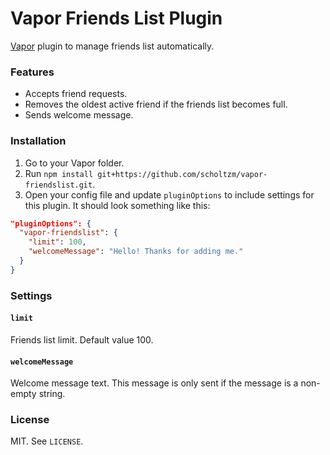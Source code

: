 # Vapor Friends List Plugin

[Vapor](https://github.com/scholtzm/vapor) plugin to manage friends list automatically.

### Features

- Accepts friend requests.
- Removes the oldest active friend if the friends list becomes full.
- Sends welcome message.

### Installation

1. Go to your Vapor folder.
2. Run `npm install git+https://github.com/scholtzm/vapor-friendslist.git`.
3. Open your config file and update `pluginOptions` to include settings for this plugin. It should look something like this:

```json
"pluginOptions": {
  "vapor-friendslist": {
    "limit": 100,
    "welcomeMessage": "Hello! Thanks for adding me."
  }
}
```

### Settings

#### `limit`

Friends list limit. Default value 100.

#### `welcomeMessage`

Welcome message text. This message is only sent if the message is a non-empty string.

### License

MIT. See `LICENSE`.
